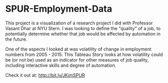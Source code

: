 # SPUR-Employment-Data

This project is a visualization of a research project I did with Professor Vasant Dhar at NYU Stern. I was looking to define the "quality" of a job, to potentially determine whether that job would be affected by automation in the future. 

One of the aspects I looked at was volatility of change in employment numbers from 2005 - 2015. This Tableau Story looks at how volatility could be (or not be) used as an indicator for other measures of job quality, including interactive skills and degree of automation. 

Check it out at: http://bit.ly/JKimSPUR
